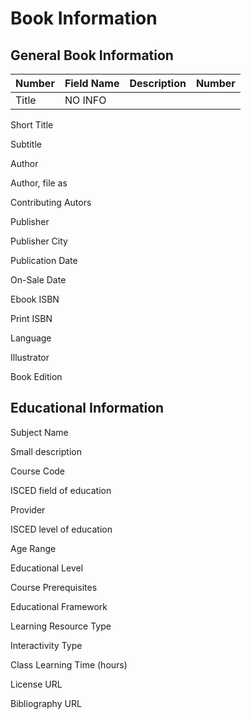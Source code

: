 # Book Information
## General Book Information
Number | Field Name | Description | Number
--- | --- | --- | ---
Title | NO INFO |

Short Title

Subtitle

Author

Author, file as

Contributing Autors

Publisher

Publisher City

Publication Date

On-Sale Date

Ebook ISBN

Print ISBN

Language

Illustrator

Book Edition

## Educational Information
Subject Name

Small description

Course Code

ISCED field of education

Provider

ISCED level of education

Age Range

Educational Level

Course Prerequisites

Educational Framework

Learning Resource Type

Interactivity Type

Class Learning Time (hours)

License URL

Bibliography URL

